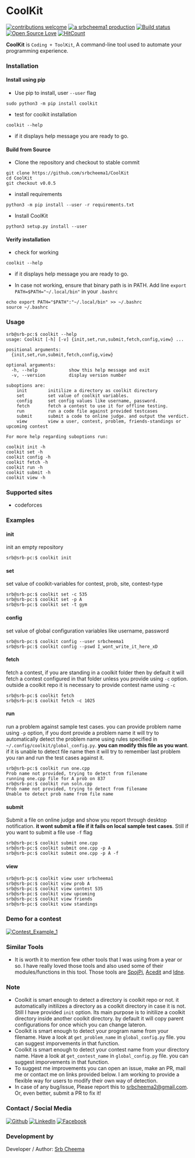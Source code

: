 # CoolKit

[![contributions welcome](https://img.shields.io/badge/contributions-welcome-brightgreen.svg?style=flat)](https://github.ocm/srbcheema1/CoolKit/issues)
[![a srbcheema1 production](https://img.shields.io/badge/-a%20srbcheema1%20production-blue.svg)](https://github.com/srbcheema1)
[![Build status](https://api.travis-ci.org/srbcheema1/CoolKit.svg?branch=master)](https://travis-ci.org/srbcheema1/CoolKit)
[![Open Source Love](https://badges.frapsoft.com/os/v1/open-source.png?v=103)](https://github.com/srbcheema1/CoolKit)
[![HitCount](http://hits.dwyl.io/srbcheema1/CoolKit.svg)](http://hits.dwyl.io/srbcheema1/CoolKit)

**CoolKit** is `Coding + ToolKit`, A command-line tool used to automate your programming experience.


### Installation

#### Install using pip

- Use pip to install, user `--user` flag
```
sudo python3 -m pip install coolkit
```
- test for coolkit installation
```
coolkit --help
```
- if it displays help message you are ready to go.


#### Build from Source

- Clone the repository and checkout to stable commit
```
git clone https://github.com/srbcheema1/CoolKit
cd CoolKit
git checkout v0.0.5
```

- install requirements
```
python3 -m pip install --user -r requirements.txt
```
- Install CoolKit
```
python3 setup.py install --user
```

#### Verify installation
- check for working
```
coolkit --help
```
- if it displays help message you are ready to go.

- In case not working, ensure that binary path is in PATH.
Add line `export PATH=$PATH="~/.local/bin"` in your `.bashrc`

```
echo export PATH="$PATH":"~/.local/bin" >> ~/.bashrc
source ~/.bashrc
```


### Usage

```
srb@srb-pc:$ coolkit --help
usage: Coolkit [-h] [-v] {init,set,run,submit,fetch,config,view} ...

positional arguments:
  {init,set,run,submit,fetch,config,view}

optional arguments:
  -h, --help            show this help message and exit
  -v, --version         display version number
```

```
suboptions are:
    init        initilize a directory as coolkit directory
    set         set value of coolkit variables.
    config      set config values like username, password.
    fetch       fetch a contest to use it for offline testing.
    run         run a code file against provided testcases
    submit      submit a code to online judge. and output the verdict.
    view        view a user, contest, problem, friends-standings or upcoming contest
```

```
For more help regarding suboptions run:

coolkit init -h
coolkit set -h
coolkit config -h
coolkit fetch -h
coolkit run -h
coolkit submit -h
coolkit view -h
```


### Supported sites

- codeforces

### Examples

#### init
init an empty repository
```
srb@srb-pc:$ coolkit init
```
#### set
set value of coolkit-variables for contest, prob, site, contest-type
```
srb@srb-pc:$ coolkit set -c 535
srb@srb-pc:$ coolkit set -p A
srb@srb-pc:$ coolkit set -t gym
```

#### config
set value of global configuration variables like username, password
```
srb@srb-pc:$ coolkit config --user srbcheema1
srb@srb-pc:$ coolkit config --pswd I_wont_write_it_here_xD
```

#### fetch
fetch a contest, if you are standing in a coolkit folder then by default it will fetch a contest configured in that folder unless you provide using `-c` option. outside a coolkit repo it is necessary to provide contest name using `-c`
```
srb@srb-pc:$ coolkit fetch
srb@srb-pc:$ coolkit fetch -c 1025
```
#### run
run a problem against sample test cases. you can provide problem name using `-p` option, if you dont provide a problem name it will try to automatically detect the problem name using rules specified in `~/.config/coolkit/global_config.py`. **you can modify this file as you want**.
if it is unable to detect file name then it will try to remember last problem you ran and run the test cases against it.
```
srb@srb-pc:$ coolkit run one.cpp
Prob name not provided, trying to detect from filename
running one.cpp file for A prob on 837
srb@srb-pc:$ coolkit run soln.cpp
Prob name not provided, trying to detect from filename
Unable to detect prob name from file name
```

#### submit
Submit a file on online judge and show you report through desktop notification. **it wont submit a file if it fails on local sample test cases**. Still if you want to submit a file use `-f` flag
```
srb@srb-pc:$ coolkit submit one.cpp
srb@srb-pc:$ coolkit submit one.cpp -p A
srb@srb-pc:$ coolkit submit one.cpp -p A -f
```
#### view
```
srb@srb-pc:$ coolkit view user srbcheema1
srb@srb-pc:$ coolkit view prob A
srb@srb-pc:$ coolkit view contest 535
srb@srb-pc:$ coolkit view upcoming
srb@srb-pc:$ coolkit view friends
srb@srb-pc:$ coolkit view standings
```

### Demo for a contest

[![Contest_Example_1](https://raw.githubusercontent.com/srbcheema1/CheemaFy/master/myPlugins/extra_things/png_images/coolkit/contest_example_1_1.png)](https://github.com/srbcheema1/)


### Similar Tools

- It is worth it to mention few other tools that I was using from a year or so. I have really loved those tools and also used some of their modules/functions in this tool. Those tools are [SpojPi](https://github.com/nimitbhardwaj/SpojPI), [Acedit](https://github.com/coderick14/ACedIt) and [Idne](https://github.com/endiliey/idne/blob/master/idne.py).


### Note

- Coolkit is smart enough to detect a directory is coolkit repo or not. it automatically initilizes a directory as a coolkit directory in case it is not. Still I have provided `init` option. Its main purpose is to initilize a coolkit directory inside another coolkit directory. by default it will copy parent configurations for once which you can change lateron.
- Coolkit is smart enough to detect your program name from your filename. Have a look at `get_problem_name` in `global_config.py` file. you can suggest imporvements in that function.
- Coolkit is smart enough to detect your contest name from your directory name. Have a look at `get_contest_name` in `global_config.py` file. you can suggest imporvements in that function.
- To suggest me improvements you can open an issue, make an PR, mail me or contact me on links provided below. I am working to provide a flexible way for users to modify their own way of detection.
- In case of any bug/issue, Please report this to srbcheema2@gmail.com. Or, even better, submit a PR to fix it!


### Contact / Social Media

[![Github](https://raw.githubusercontent.com/srbcheema1/CheemaFy/master/myPlugins/extra_things/png_images/social/github.png)](https://github.com/srbcheema1/)
[![LinkedIn](https://raw.githubusercontent.com/srbcheema1/CheemaFy/master/myPlugins/extra_things/png_images/social/linkedin-48x48.png)](https://www.linkedin.com/in/srbcheema1/)
[![Facebook](https://raw.githubusercontent.com/srbcheema1/CheemaFy/master/myPlugins/extra_things/png_images/social/fb.png)](https://www.facebook.com/srbcheema/)


### Development by

Developer / Author: [Srb Cheema](https://github.com/srbcheema1/)
